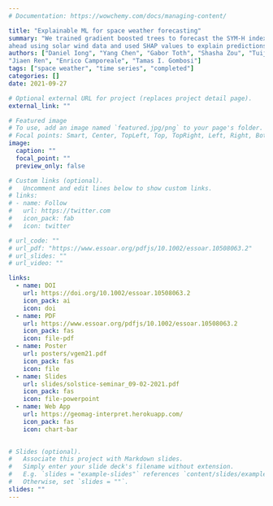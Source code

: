 ```yaml
---
# Documentation: https://wowchemy.com/docs/managing-content/

title: "Explainable ML for space weather forecasting"
summary: "We trained gradient boosted trees to forecast the SYM-H index several hours
ahead using solar wind data and used SHAP values to explain predictions."
authors: ["Daniel Iong", "Yang Chen", "Gabor Toth", "Shasha Zou", "Tuija I. Pulkkinen",
"Jiaen Ren", "Enrico Camporeale", "Tamas I. Gombosi"]
tags: ["space weather", "time series", "completed"]
categories: []
date: 2021-09-27

# Optional external URL for project (replaces project detail page).
external_link: ""

# Featured image
# To use, add an image named `featured.jpg/png` to your page's folder.
# Focal points: Smart, Center, TopLeft, Top, TopRight, Left, Right, BottomLeft, Bottom, BottomRight.
image:
  caption: ""
  focal_point: ""
  preview_only: false

# Custom links (optional).
#   Uncomment and edit lines below to show custom links.
# links:
# - name: Follow
#   url: https://twitter.com
#   icon_pack: fab
#   icon: twitter

# url_code: ""
# url_pdf: "https://www.essoar.org/pdfjs/10.1002/essoar.10508063.2"
# url_slides: ""
# url_video: ""

links:
  - name: DOI
    url: https://doi.org/10.1002/essoar.10508063.2
    icon_pack: ai
    icon: doi
  - name: PDF
    url: https://www.essoar.org/pdfjs/10.1002/essoar.10508063.2
    icon_pack: fas
    icon: file-pdf
  - name: Poster
    url: posters/vgem21.pdf
    icon_pack: fas
    icon: file
  - name: Slides
    url: slides/solstice-seminar_09-02-2021.pdf
    icon_pack: fas
    icon: file-powerpoint
  - name: Web App
    url: https://geomag-interpret.herokuapp.com/
    icon_pack: fas
    icon: chart-bar
    

# Slides (optional).
#   Associate this project with Markdown slides.
#   Simply enter your slide deck's filename without extension.
#   E.g. `slides = "example-slides"` references `content/slides/example-slides.md`.
#   Otherwise, set `slides = ""`.
slides: ""
---
```


<!-- TODO -->
